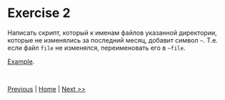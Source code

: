# Exercise 2

Написать скрипт, который к именам файлов указанной директории, которые не изменялись за последний месяц, добавит символ `~`. Т.е. если файл `file` не изменялся, переименовать его в `~file`.

[Example](src/example02.sh).

<br>

[Previous](exercise01.md) | [Home](readme.md) | [Next >>](exercise03.md)

